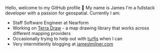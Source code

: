 
Hello, welcome to my GitHub profile 👋 My name is James I'm a fullstack developer with a passion for geospatial. Currently I am: 

* Staff Software Engineer at Nearform
* Working on [Terra Draw](https://www.github.com/jameslmilner/terra-draw) - a map drawing library that works across different mapping providers
* Occasionally trying to help out with [turfjs](https://www.github.com/turfjs/turf) when I can
* Very intermittently blogging at [jameslmilner.com](https://www.jameslmilner.com) 

